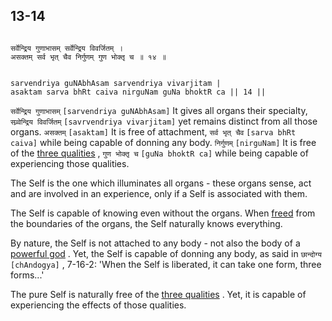 ## 13-14


```shloka-sa

सर्वेन्द्रिय गुणाभासम् सर्वेन्द्रिय विवर्जितम् ।
असक्तम् सर्व भृत् चैव निर्गुणम् गुण भोक्तृ च ॥ १४ ॥

```
```shloka-sa-hk

sarvendriya guNAbhAsam sarvendriya vivarjitam |
asaktam sarva bhRt caiva nirguNam guNa bhoktR ca || 14 ||

```
`सर्वेन्द्रिय गुणाभासम्` `[sarvendriya guNAbhAsam]` It gives all organs their specialty, `सव्र्वेन्द्रिय विवर्जितम्` `[savrvendriya vivarjitam]` yet remains distinct from all those organs. `असक्तम्` `[asaktam]` It is free of attachment, `सर्व भृत् चैव` `[sarva bhRt caiva]` while being capable of donning any body. `निर्गुणम्` `[nirguNam]` It is free of the 
[three qualities](satva_rajas_tamas)
, `गुण भोक्तृ च` `[guNa bhoktR ca]` while being capable of experiencing those qualities.

The Self is the one which illuminates all organs - these organs sense, act and are involved in an experience, only if a Self is associated with them. 

The Self is capable of knowing even without the organs. When 
[freed](Moksha)
 from the boundaries of the organs, the Self naturally knows everything. 

By nature, the Self is not attached to any body - not also the body of a 
[powerful god](4-12.md#gods_and_other_powers)
. Yet, the Self is capable of donning any body, as said in 
`छान्दोग्य` `[chAndogya]` , 7-16-2:
 'When the Self is liberated, it can take one form, three forms...'

The pure Self is naturally free of the 
[three qualities](satva_rajas_tamas)
. Yet, it is capable of experiencing the effects of those qualities.


